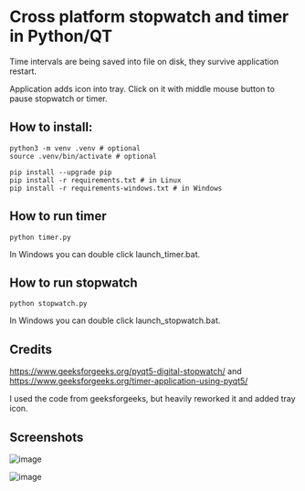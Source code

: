# Cross platform stopwatch and timer in Python/QT

Time intervals are being saved into file on disk, they survive application restart.

Application adds icon into tray. Click on it with middle mouse button to pause stopwatch or timer.

## How to install:
```
python3 -m venv .venv # optional
source .venv/bin/activate # optional

pip install --upgrade pip
pip install -r requirements.txt # in Linux
pip install -r requirements-windows.txt # in Windows
```

## How to run timer
```
python timer.py
```
In Windows you can double click launch_timer.bat.

## How to run stopwatch
```
python stopwatch.py
```
In Windows you can double click launch_stopwatch.bat.

## Credits
https://www.geeksforgeeks.org/pyqt5-digital-stopwatch/ and https://www.geeksforgeeks.org/timer-application-using-pyqt5/

I used the code from geeksforgeeks, but heavily reworked it and added tray icon.

## Screenshots


![image](https://github.com/sigmaray/pyqtstopwatch/assets/1594701/17440cb7-b439-47e0-b362-1e5f9ae2fe3c)

![image](https://github.com/sigmaray/pyqtstopwatch/assets/1594701/28059e3a-f06c-41c8-b71b-a71f6ca93845)
